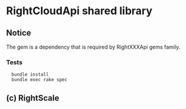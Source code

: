 
# RightCloudApi shared library

## Notice

The gem is a dependency that is required by RightXXXApi gems family.

### Tests

```
  bundle install
  bundle exec rake spec

```

## (c) RightScale
